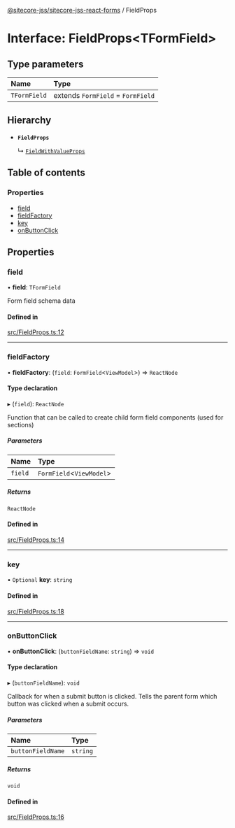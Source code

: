 [@sitecore-jss/sitecore-jss-react-forms](../README.md) / FieldProps

# Interface: FieldProps<TFormField\>

## Type parameters

| Name | Type |
| :------ | :------ |
| `TFormField` | extends `FormField` = `FormField` |

## Hierarchy

- **`FieldProps`**

  ↳ [`FieldWithValueProps`](FieldWithValueProps.md)

## Table of contents

### Properties

- [field](FieldProps.md#field)
- [fieldFactory](FieldProps.md#fieldfactory)
- [key](FieldProps.md#key)
- [onButtonClick](FieldProps.md#onbuttonclick)

## Properties

### field

• **field**: `TFormField`

Form field schema data

#### Defined in

[src/FieldProps.ts:12](https://github.com/Sitecore/jss/blob/9247ffc37/packages/sitecore-jss-react-forms/src/FieldProps.ts#L12)

___

### fieldFactory

• **fieldFactory**: (`field`: `FormField`<`ViewModel`\>) => `ReactNode`

#### Type declaration

▸ (`field`): `ReactNode`

Function that can be called to create child form field components (used for sections)

##### Parameters

| Name | Type |
| :------ | :------ |
| `field` | `FormField`<`ViewModel`\> |

##### Returns

`ReactNode`

#### Defined in

[src/FieldProps.ts:14](https://github.com/Sitecore/jss/blob/9247ffc37/packages/sitecore-jss-react-forms/src/FieldProps.ts#L14)

___

### key

• `Optional` **key**: `string`

#### Defined in

[src/FieldProps.ts:18](https://github.com/Sitecore/jss/blob/9247ffc37/packages/sitecore-jss-react-forms/src/FieldProps.ts#L18)

___

### onButtonClick

• **onButtonClick**: (`buttonFieldName`: `string`) => `void`

#### Type declaration

▸ (`buttonFieldName`): `void`

Callback for when a submit button is clicked. Tells the parent form which button was clicked when a submit occurs.

##### Parameters

| Name | Type |
| :------ | :------ |
| `buttonFieldName` | `string` |

##### Returns

`void`

#### Defined in

[src/FieldProps.ts:16](https://github.com/Sitecore/jss/blob/9247ffc37/packages/sitecore-jss-react-forms/src/FieldProps.ts#L16)
